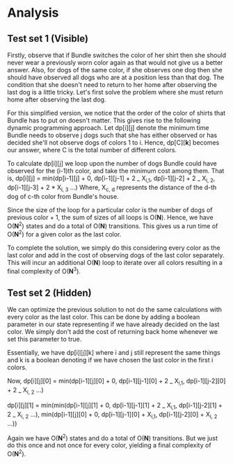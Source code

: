 # Analysis

## Test set 1 (Visible)

Firstly, observe that if Bundle switches the color of her shirt then she should never wear a previously worn color again as that would not give us a better answer. Also, for dogs of the same color, if she observes one dog then she should have observed all dogs who are at a position less than that dog. The condition that she doesn't need to return to her home after observing the last dog is a little tricky. Let's first solve the problem where she must return home after observing the last dog.

For this simplified version, we notice that the order of the color of shirts that Bundle has to put on doesn't matter. This gives rise to the following dynamic programming approach.
Let dp[i][j] denote the minimum time Bundle needs to observe j dogs such that she has either observed or has decided she'll not observe dogs of colors 1 to i.
Hence, dp[C][**k**] becomes our answer, where C is the total number of different colors.

To calculate dp[i][j] we loop upon the number of dogs Bundle could have observed for the (i-1)th color, and take the minimum cost among them. That is,
dp[i][j] = min(dp[i-1][j] + 0, dp[i-1][j-1] + 2 _ X<sub>i,1</sub>, dp[i-1][j-2] + 2 _ X<sub>i, 2</sub>, dp[i-1][j-3] + 2 \* X<sub>i, 3</sub> ...)
Where, X<sub>c, d</sub> represents the distance of the d-th dog of c-th color from Bundle's house.

Since the size of the loop for a particular color is the number of dogs of previous color + 1, the sum of sizes of all loops is O(**N**). Hence, we have O(**N**<sup>2</sup>) states and do a total of O(**N**) transitions. This gives us a run time of O(**N**<sup>2</sup>) for a given color as the last color.

To complete the solution, we simply do this considering every color as the last color and add in the cost of observing dogs of the last color separately. This will incur an additional O(**N**) loop to iterate over all colors resulting in a final complexity of O(**N**<sup>3</sup>).

## Test set 2 (Hidden)

We can optimize the previous solution to not do the same calculations with every color as the last color. This can be done by adding a boolean parameter in our state representing if we have already decided on the last color. We simply don't add the cost of returning back home whenever we set this parameter to true.

Essentially, we have dp[i][j][k] where i and j still represent the same things and k is a boolean denoting if we have chosen the last color in the first i colors.

Now, dp[i][j][0] = min(dp[i-1][j][0] + 0, dp[i-1][j-1][0] + 2 _ X<sub>i,1</sub>, dp[i-1][j-2][0] + 2 _ X<sub>i, 2</sub> ...)

dp[i][j][1] = min(min(dp[i-1][j][1] + 0, dp[i-1][j-1][1] + 2 _ X<sub>i,1</sub>, dp[i-1][j-2][1] + 2 _ X<sub>i, 2</sub> ...),
min(dp[i-1][j][0] + 0, dp[i-1][j-1][0] + X<sub>i,1</sub>, dp[i-1][j-2][0] + X<sub>i, 2</sub> ...))

Again we have O(**N**<sup>2</sup>) states and do a total of O(**N**) transitions. But we just do this once and not once for every color, yielding a final complexity of O(**N**<sup>2</sup>).
